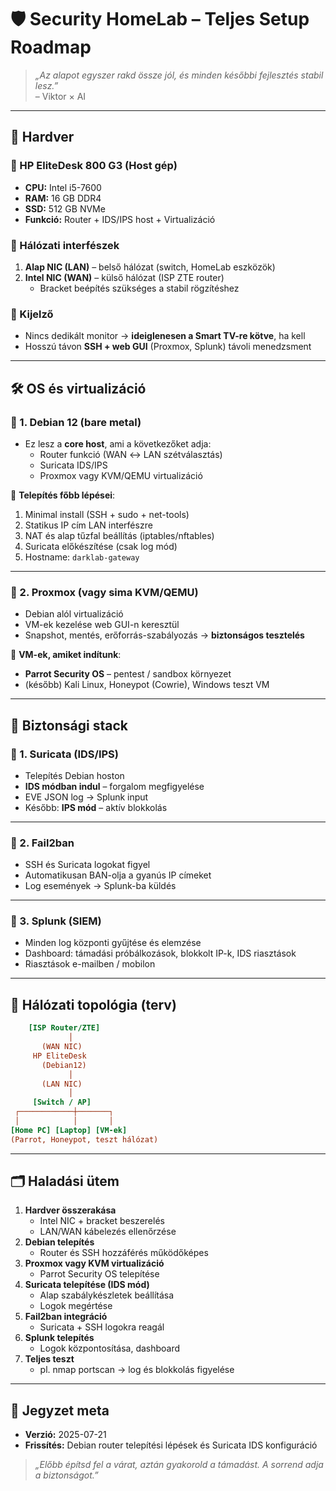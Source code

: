 # 🛡️ Security HomeLab – Teljes Setup Roadmap

> *„Az alapot egyszer rakd össze jól, és minden későbbi fejlesztés stabil lesz.”*  
> – Viktor × AI

---

## 🎯 Hardver

### 🔹 HP EliteDesk 800 G3 (Host gép)

- **CPU:** Intel i5-7600
- **RAM:** 16 GB DDR4
- **SSD:** 512 GB NVMe
- **Funkció:** Router + IDS/IPS host + Virtualizáció

### 🔹 Hálózati interfészek

1. **Alap NIC (LAN)** – belső hálózat (switch, HomeLab eszközök)
2. **Intel NIC (WAN)** – külső hálózat (ISP ZTE router)
   - Bracket beépítés szükséges a stabil rögzítéshez

### 🔹 Kijelző

- Nincs dedikált monitor → **ideiglenesen a Smart TV-re kötve**, ha kell  
- Hosszú távon **SSH + web GUI** (Proxmox, Splunk) távoli menedzsment

---

## 🛠️ OS és virtualizáció

### 🔹 1. Debian 12 (bare metal)

- Ez lesz a **core host**, ami a következőket adja:
  - Router funkció (WAN ↔ LAN szétválasztás)
  - Suricata IDS/IPS
  - Proxmox vagy KVM/QEMU virtualizáció

📌 **Telepítés főbb lépései**:

1. Minimal install (SSH + sudo + net-tools)
2. Statikus IP cím LAN interfészre
3. NAT és alap tűzfal beállítás (iptables/nftables)
4. Suricata előkészítése (csak log mód)
5. Hostname: `darklab-gateway`

---

### 🔹 2. Proxmox (vagy sima KVM/QEMU)

- Debian alól virtualizáció
- VM-ek kezelése web GUI-n keresztül
- Snapshot, mentés, erőforrás-szabályozás → **biztonságos tesztelés**

📌 **VM-ek, amiket indítunk**:

- **Parrot Security OS** – pentest / sandbox környezet
- (később) Kali Linux, Honeypot (Cowrie), Windows teszt VM

---

## 🧩 Biztonsági stack

### 🔹 1. Suricata (IDS/IPS)

- Telepítés Debian hoston
- **IDS módban indul** – forgalom megfigyelése
- EVE JSON log → Splunk input
- Később: **IPS mód** – aktív blokkolás

---

### 🔹 2. Fail2ban

- SSH és Suricata logokat figyel
- Automatikusan BAN-olja a gyanús IP címeket
- Log események → Splunk-ba küldés

---

### 🔹 3. Splunk (SIEM)

- Minden log központi gyűjtése és elemzése
- Dashboard: támadási próbálkozások, blokkolt IP-k, IDS riasztások
- Riasztások e-mailben / mobilon

---

## 🔹 Hálózati topológia (terv)

```ini
    [ISP Router/ZTE]
             │
       (WAN NIC)
     HP EliteDesk
       (Debian12)
             │
       (LAN NIC)
             │
     [Switch / AP]
 ┌────────────┼───────┐
 │            │       │
[Home PC] [Laptop] [VM-ek]
(Parrot, Honeypot, teszt hálózat)
```

---

## 🗂️ Haladási ütem

1. **Hardver összerakása**
   - Intel NIC + bracket beszerelés
   - LAN/WAN kábelezés ellenőrzése
2. **Debian telepítés**
   - Router és SSH hozzáférés működőképes
3. **Proxmox vagy KVM virtualizáció**
   - Parrot Security OS telepítése
4. **Suricata telepítése (IDS mód)**
   - Alap szabálykészletek beállítása
   - Logok megértése
5. **Fail2ban integráció**
   - Suricata + SSH logokra reagál
6. **Splunk telepítés**
   - Logok központosítása, dashboard
7. **Teljes teszt**
   - pl. nmap portscan → log és blokkolás figyelése

---

## 📅 Jegyzet meta

- **Verzió:** 2025-07-21  
- **Frissítés:** Debian router telepítési lépések és Suricata IDS konfiguráció

> *„Előbb építsd fel a várat, aztán gyakorold a támadást. A sorrend adja a biztonságot.”*
